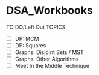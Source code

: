 # DSA_Workbooks
TO DO/Left Out TOPICS
- [ ] DP: MCM
- [ ] DP: Squares
- [ ] Graphs: Disjoint Sets / MST
- [ ] Graphs: Other Algorithms
- [ ] Meet In the Middle Technique
